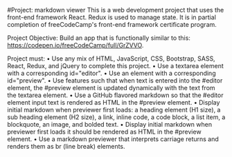 #Project: markdown viewer
This is a web development project that uses the front-end framework React. Redux is used to manage state. It is in partial completion of freeCodeCamp's front-end framework certificate program.

Project Objective: Build an app that is functionally similar to this: https://codepen.io/freeCodeCamp/full/GrZVVO.

Project must: 
•	Use any mix of HTML, JavaScript, CSS, Bootstrap, SASS, React, Redux, and jQuery to complete this project.
•	Use a textarea element with a corresponding id="editor".
•	Use an element with a corresponding id="preview".
•	Use features such that when text is entered into the #editor element, the #preview element is updated dynamically with the text from the textarea element.
•	Use a GitHub flavored markdown so that the #editor element input text is rendered as HTML in the #preview element.
•	Display initial markdown when previewer first loads: a heading element (H1 size), a sub heading element (H2 size), a link, inline code, a code block, a list item, a blockquote, an image, and bolded text.
•	Display initial markdown when previewer first loads it should be rendered as HTML in the #preview element.
•	Use a markdown previewer that interprets carriage returns and renders them as br (line break) elements.
